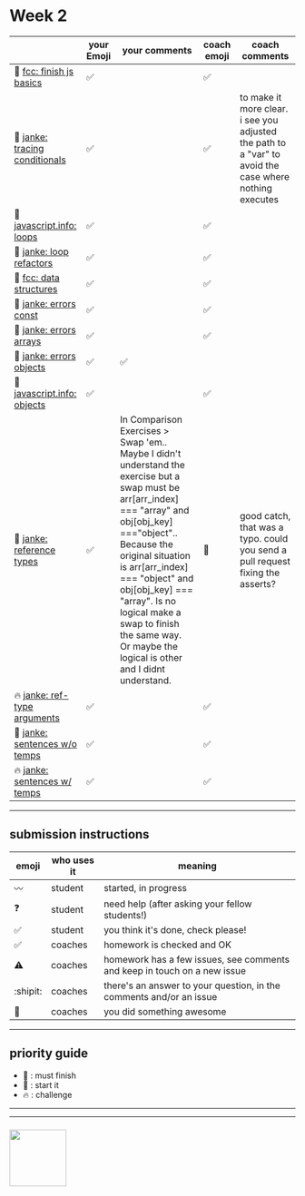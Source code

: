 # Week 2

|  | your Emoji | your comments | coach emoji | coach comments |
| --- | --- | --- | --- | --- |
| :seedling: [fcc: finish js basics](./fcc-basic-js-pt-2.md) | :white_check_mark: | | :white_check_mark: | |
| :dash: [janke: tracing conditionals](./js-tracing-conditionals.md) | :white_check_mark:| | :white_check_mark: | to make it more clear.  i see you adjusted the path to a "var" to avoid the case where nothing executes |
| :seedling: [javascript.info: loops](./jsinfo-loops.md) |   :white_check_mark: | | :white_check_mark: | |
| :dash: [janke: loop refactors](./jl-loop-refactors.md) |:white_check_mark:  | | :white_check_mark: | |
| :seedling: [fcc: data structures](./fcc-data-structures.md) | :white_check_mark:| | :white_check_mark: | |
| :seedling: [janke: errors const](./jl-errors-const.md) | :white_check_mark: | | :white_check_mark: | |
| :seedling: [janke: errors arrays](./jl-errors-arrays.md) | :white_check_mark:| | :white_check_mark: | |
| :seedling: [janke: errors objects](./jl-errors-objects.md) | :white_check_mark:| :white_check_mark: | | |
| :seedling: [javascript.info: objects](./jsinfo-objects.md) |:white_check_mark:| | :white_check_mark: | |
| :dash: [janke: reference types](./jl-reference-types.md) | :white_check_mark:|In Comparison Exercises > Swap 'em.. Maybe I didn't understand the exercise but a swap must be arr[arr_index] === "array" and obj[obj_key] ==="object".. Because the original situation is arr[arr_index] === "object" and obj[obj_key] === "array". Is no logical make a swap to finish the same  way.   Or maybe the logical is other and I didnt understand. | :green_heart: | good catch, that was a typo.  could you send a pull request fixing the asserts? |
| :fire: [janke: ref-type arguments](./jl-functions-ref-type-args.md) | :white_check_mark: | | :white_check_mark: | |
| :dash: [janke: sentences w/o temps](./jl-variables-sentences-1.md) |:white_check_mark: | | :white_check_mark: | |
| :fire: [janke: sentences w/ temps](./jl-variables-sentences-2.md) |:white_check_mark: | | :white_check_mark: | |



---


## submission instructions

| emoji | who uses it | meaning |
| --- | --- | --- |
|  :wavy_dash: | student | started, in progress  | 
| :question: | student | need help (after asking your fellow students!) | 
| :white_check_mark: | student | you think it's done, check please! | 
| :white_check_mark: | coaches | homework is checked and OK |
| :warning: | coaches | homework has a few issues, see comments and keep in touch on a new issue |
| :shipit: | coaches | there's an answer to your question, in the comments and/or an issue  | 
| :star2: | coaches | you did something awesome |

---

## priority guide

* :seedling: : must finish
* :dash: : start it
* :fire: : challenge

___
___
### <a href="https://hackyourfuture.be" target="_blank"><img src="https://pbs.twimg.com/profile_images/984474625009741824/Bs_qKx6-_400x400.jpg" width="100" height="100"></img></a>
